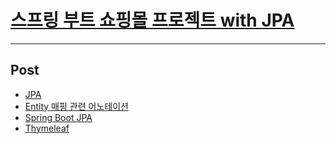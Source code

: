 # [스프링 부트 쇼핑몰 프로젝트 with JPA](http://www.yes24.com/Product/Goods/103453774)

---
## Post
- [JPA](https://jeweled-chance-709.notion.site/JPA-294c3fdee9b2492d801e0a9f9f155f55)
- [Entity 매핑 관련 어노테이션](https://jeweled-chance-709.notion.site/Entity-dc4c1cef92234cc79eff832c96a1d6be)
- [Spring Boot JPA](https://jeweled-chance-709.notion.site/Spring-Boot-JPA-eeb5efb8b30444f581c5af5181bcfaa0)
- [Thymeleaf](https://jeweled-chance-709.notion.site/Thymeleaf-2bf1b2a91d7749b7936e3f6eebd781b8)